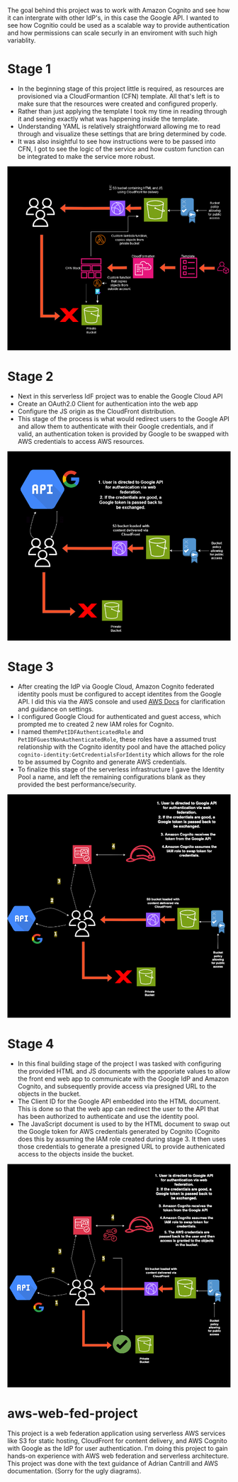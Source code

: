 The goal behind this project was to work with Amazon Cognito and see how it can intergrate with other IdP's, in this case the Google API. I wanted to see how Cognitio could be used as a scalable way to provide authentication and how permissions can scale securly in an enviroment with such high variablity.




# **Stage 1**

- In the beginning stage of this project little is required, as resources are provisioned via a CloudFormantion (CFN) template. All that's left is to make sure that the resources were created and configured properly. 
- Rather than just applying the template I took my time in reading through it and seeing exactly what was happening inside the template. 
- Understanding YAML is relatively straightforward allowing me to read through and visualize these settings that are bring determined by code. 
- It was also insightful to see how instructions were to be passed into CFN, I got to see the logic of the service and how custom function can be integrated to make the service more robust.

![Stage1_Architecture](https://github.com/dariusgatsby/aws-web-fed-project/blob/main/diagrams/Stage_1_Webapp.png)

# **Stage 2**

- Next in this serverless IdF project was to enable the Google Cloud API 
- Create an OAuth2.0 Client for authentication into the web app
- Configure the JS origin as the CloudFront distribution.
- This stage of the process is what would redirect users to the Google API and allow them to authenticate with their Google credentials, and if valid, an authentication token is provided by Google to be swapped with AWS credentials to access AWS resources.

![Stage2_Architecture](https://github.com/dariusgatsby/aws-web-fed-project/blob/main/diagrams/Stage_2_Webapp.png)


# **Stage 3**

- After creating the IdP via Google Cloud, Amazon Cognito federated identity pools must be configured to accept identites from the Google API. I did this via the AWS console and used [AWS Docs](https://docs.aws.amazon.com/cognito/latest/developerguide/identity-pools.html?icmpid=docs_cognito_console_help_panel) for clarification and guidance on settings.
- I configured Google Cloud for authenticated and guest access, which prompted me to created 2 new IAM roles for Cognito.
- I named them```PetIDFAuthenticatedRole``` and ```PetIDFGuestNonAuthenticatedRole```, these roles have a assumed trust relationship with the Cognito identity pool and have the attached policy ```cognito-identity:GetCredentialsForIdentity``` which allows for the role to be assumed by Cognito and generate AWS credentials.
- To finalize this stage of the serverless infrastructure I gave the Identity Pool a name, and left the remaining configurations blank as they provided the best performance/security.

![Stage3_Architecture](https://github.com/dariusgatsby/aws-web-fed-project/blob/main/diagrams/Stage_3_Webapp.png)

# **Stage 4**

- In this final building stage of the project I was tasked with configuring the provided HTML and JS documents with the apporiate values to allow the front end web app to communicate with the Google IdP and Amazon Cognito, and subsequently provide access via presigned URL to the objects in the bucket.
- The Client ID for the Google API embedded into the HTML document. This is done so that the web app can redirect the user to the API that has been authorized to authenticate and use the identity pool.
- The JavaScript document is used to by the HTML document to swap out the Google token for AWS credentials generated by Cognito (Cognito does this by assuming the IAM role created during stage 3. It then uses those credentials to generate a presigned URL to provide authenicated access to the objects inside the bucket.

![Stage4_Architecture](https://github.com/dariusgatsby/aws-web-fed-project/blob/main/diagrams/Stage_4_Webapp.png)

# aws-web-fed-project
This project is a web federation application using serverless AWS services like S3 for static hosting, CloudFront for content delivery, and AWS Cognito with Google as the IdP for user authentication. 
I'm doing this project to gain hands-on experience with AWS web federation and serverless architecture. This project was done with the text guidance of Adrian Cantrill and AWS documentation. (Sorry for the ugly diagrams).
